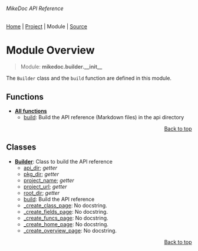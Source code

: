 ###### MikeDoc API Reference
[Home](/docs/api/README.md) | [Project](/README.md) | Module | [Source](/mikedoc/builder/__init__.py)

# Module Overview
> Module: **mikedoc.builder.\_\_init\_\_**

The `Builder` class and the `build` function are defined in this module.

## Functions
- [**All functions**](/docs/api/modules/mikedoc/builder/__init__/funcs.md)
    - [build](/docs/api/modules/mikedoc/builder/__init__/funcs.md#build): Build the API reference (Markdown files) in the api directory

<p align="right"><a href="#mikedoc-api-reference">Back to top</a></p>

## Classes
- [**Builder**](/docs/api/modules/mikedoc/builder/__init__/class-Builder.md): Class to build the API reference
    - [api\_dir](/docs/api/modules/mikedoc/builder/__init__/class-Builder.md#properties-table); _getter_
    - [pkg\_dir](/docs/api/modules/mikedoc/builder/__init__/class-Builder.md#properties-table); _getter_
    - [project\_name](/docs/api/modules/mikedoc/builder/__init__/class-Builder.md#properties-table); _getter_
    - [project\_url](/docs/api/modules/mikedoc/builder/__init__/class-Builder.md#properties-table); _getter_
    - [root\_dir](/docs/api/modules/mikedoc/builder/__init__/class-Builder.md#properties-table); _getter_
    - [build](/docs/api/modules/mikedoc/builder/__init__/class-Builder.md#build): Build the API reference
    - [\_create\_class\_page](/docs/api/modules/mikedoc/builder/__init__/class-Builder.md#_create_class_page): No docstring.
    - [\_create\_fields\_page](/docs/api/modules/mikedoc/builder/__init__/class-Builder.md#_create_fields_page): No docstring.
    - [\_create\_funcs\_page](/docs/api/modules/mikedoc/builder/__init__/class-Builder.md#_create_funcs_page): No docstring.
    - [\_create\_home\_page](/docs/api/modules/mikedoc/builder/__init__/class-Builder.md#_create_home_page): No docstring.
    - [\_create\_overview\_page](/docs/api/modules/mikedoc/builder/__init__/class-Builder.md#_create_overview_page): No docstring.

<p align="right"><a href="#mikedoc-api-reference">Back to top</a></p>
